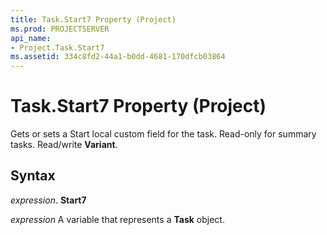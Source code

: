 ```yaml
---
title: Task.Start7 Property (Project)
ms.prod: PROJECTSERVER
api_name:
- Project.Task.Start7
ms.assetid: 334c8fd2-44a1-b0dd-4681-170dfcb03864
---
```



# Task.Start7 Property (Project)

Gets or sets a Start local custom field for the task. Read-only for summary tasks. Read/write  **Variant**.


## Syntax

 _expression_. **Start7**

 _expression_ A variable that represents a **Task** object.


